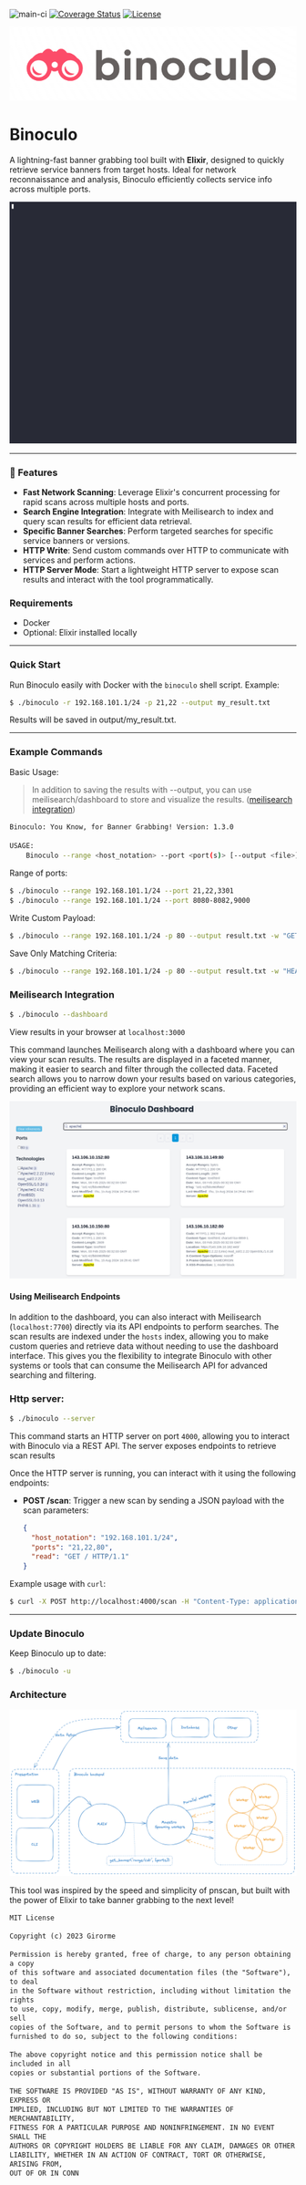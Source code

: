 ![main-ci](https://github.com/girorme/binoculo-daemon/actions/workflows/elixir.yml/badge.svg?branch=main)
[![Coverage Status](https://coveralls.io/repos/github/girorme/binoculo/badge.svg?branch=main)](https://coveralls.io/github/girorme/binoculo?branch=main)
[![License](https://img.shields.io/badge/License-MIT-blue)](https://github.com/girorme/binoculo-daemon/blob/main/LICENSE)

![logo](repo_assets/logo.png)

# Binoculo
A lightning-fast banner grabbing tool built with **Elixir**, designed to quickly retrieve service banners from target hosts. Ideal for network reconnaissance and analysis, Binoculo efficiently collects service info across multiple ports.

![usage](repo_assets/binoculo_usage.gif)

---

### :rocket: Features
- **Fast Network Scanning**: Leverage Elixir's concurrent processing for rapid scans across multiple hosts and ports.
- **Search Engine Integration**: Integrate with Meilisearch to index and query scan results for efficient data retrieval.
- **Specific Banner Searches**: Perform targeted searches for specific service banners or versions.
- **HTTP Write**: Send custom commands over HTTP to communicate with services and perform actions.
- **HTTP Server Mode**: Start a lightweight HTTP server to expose scan results and interact with the tool programmatically.

### Requirements
- Docker
- Optional: Elixir installed locally

---

### Quick Start
Run Binoculo easily with Docker with the `binoculo` shell script. Example:

```bash
$ ./binoculo -r 192.168.101.1/24 -p 21,22 --output my_result.txt
```

Results will be saved in output/my_result.txt.

---

### Example Commands
Basic Usage:

> In addition to saving the results with --output, you can use meilisearch/dashboard to store and visualize the results. ([meilisearch integration](#Meilisearch-Integration))

```bash
Binoculo: You Know, for Banner Grabbing! Version: 1.3.0

USAGE:
    Binoculo --range <host_notation> --port <port(s)> [--output <file>] [--write <payload>] [--read <criteria>]
```

Range of ports:
```bash
$ ./binoculo --range 192.168.101.1/24 --port 21,22,3301
$ ./binoculo --range 192.168.101.1/24 --port 8080-8082,9000
```

Write Custom Payload:
```bash
$ ./binoculo --range 192.168.101.1/24 -p 80 --output result.txt -w "GET / HTTP/1.1"
```

Save Only Matching Criteria:
```bash
$ ./binoculo --range 192.168.101.1/24 -p 80 --output result.txt -w "HEAD / HTTP/1.1" -r "Apache"
```

### Meilisearch Integration

```bash
$ ./binoculo --dashboard
```

View results in your browser at `localhost:3000`

This command launches Meilisearch along with a dashboard where you can view your scan results. The results are displayed in a faceted manner, making it easier to search and filter through the collected data. Faceted search allows you to narrow down your results based on various categories, providing an efficient way to explore your network scans.

![dashboard](repo_assets/dashboard.png)

#### Using Meilisearch Endpoints

In addition to the dashboard, you can also interact with Meilisearch (`localhost:7700`) directly via its API endpoints to perform searches. The scan results are indexed under the `hosts` index, allowing you to make custom queries and retrieve data without needing to use the dashboard interface. This gives you the flexibility to integrate Binoculo with other systems or tools that can consume the Meilisearch API for advanced searching and filtering.

### Http server:

```bash
$ ./binoculo --server
```

This command starts an HTTP server on port `4000`, allowing you to interact with Binoculo via a REST API. The server exposes endpoints to retrieve scan results

Once the HTTP server is running, you can interact with it using the following endpoints:

- **POST /scan**: Trigger a new scan by sending a JSON payload with the scan parameters:
  ```json
  {
    "host_notation": "192.168.101.1/24",
    "ports": "21,22,80",
    "read": "GET / HTTP/1.1"
  }
  ```

Example usage with `curl`:
```bash
$ curl -X POST http://localhost:4000/scan -H "Content-Type: application/json" -d '{"host_notation":"192.168.101.1/24","ports":"80"}'
```

---

### Update Binoculo

Keep Binoculo up to date:
```bash
$ ./binoculo -u
```

### Architecture
![arch](repo_assets/binoculo-arch.png)

This tool was inspired by the speed and simplicity of pnscan, but built with the power of Elixir to take banner grabbing to the next level!

```
MIT License

Copyright (c) 2023 Girorme

Permission is hereby granted, free of charge, to any person obtaining a copy
of this software and associated documentation files (the "Software"), to deal
in the Software without restriction, including without limitation the rights
to use, copy, modify, merge, publish, distribute, sublicense, and/or sell
copies of the Software, and to permit persons to whom the Software is
furnished to do so, subject to the following conditions:

The above copyright notice and this permission notice shall be included in all
copies or substantial portions of the Software.

THE SOFTWARE IS PROVIDED "AS IS", WITHOUT WARRANTY OF ANY KIND, EXPRESS OR
IMPLIED, INCLUDING BUT NOT LIMITED TO THE WARRANTIES OF MERCHANTABILITY,
FITNESS FOR A PARTICULAR PURPOSE AND NONINFRINGEMENT. IN NO EVENT SHALL THE
AUTHORS OR COPYRIGHT HOLDERS BE LIABLE FOR ANY CLAIM, DAMAGES OR OTHER
LIABILITY, WHETHER IN AN ACTION OF CONTRACT, TORT OR OTHERWISE, ARISING FROM,
OUT OF OR IN CONN
```
